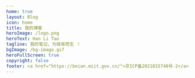 ```yaml
---
home: true
layout: Blog
icon: home
title: 我的博客
heroImage: /logo.png
heroText: Han Li Tao
tagline: 我的笔记，为效率而生 ！
bgImage: /bg-image.gif
heroFullScreen: true
copyright: false
footer: <a href="https://beian.miit.gov.cn/">京ICP备2021015740号-2</a> | MIT Licensed | Copyright © 2022 hanlitao
---
```

